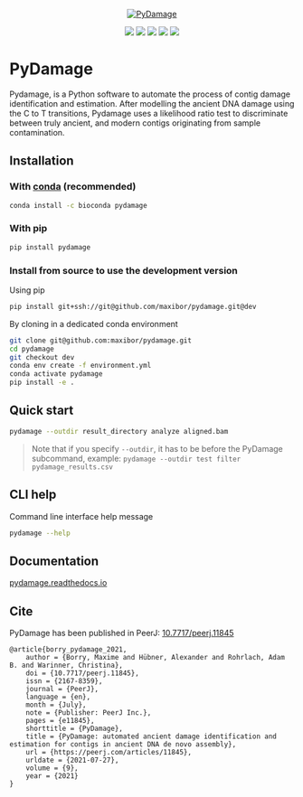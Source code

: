 <p align="center">
    <a href="https://github.com/maxibor/pydamage"><img src="https://github.com/maxibor/pydamage/raw/master/docs/img/logo.png" alt="PyDamage"></a>
</p>

<p align="center">
    <a href="https://github.com/maxibor/pydamage/releases"><img src="https://img.shields.io/github/v/release/maxibor/pydamage?include_prereleases&label=version"/></a>
    <a href="https://github.com/maxibor/pydamage/actions"><img src="https://github.com/maxibor/pydamage/workflows/pydamage_ci/badge.svg"/></a>
    <a href="https://pydamage.readthedocs.io"><img src="https://readthedocs.org/projects/pydamage/badge/?version=latest"/></a>
    <a href="https://pypi.org/project/pydamage/"><img src="https://img.shields.io/badge/install%20with-pip-blue"/></a>
    <a href="https://anaconda.org/bioconda/pydamage"><img src="https://img.shields.io/badge/install%20with-bioconda-brightgreen.svg?style=flat"/></a>
</p>

# PyDamage

Pydamage, is a Python software to automate the process of contig damage identification and estimation.
After modelling the ancient DNA damage using the C to T transitions, Pydamage uses a likelihood ratio test to discriminate between truly ancient, and modern contigs originating from sample contamination.

## Installation

### With [conda](https://docs.conda.io/en/latest/) (recommended)

```bash
conda install -c bioconda pydamage
```

### With pip

```bash
pip install pydamage
```

### Install from source to use the development version

Using pip

```bash
pip install git+ssh://git@github.com/maxibor/pydamage.git@dev
```

By cloning in a dedicated conda environment

```bash
git clone git@github.com:maxibor/pydamage.git
cd pydamage
git checkout dev
conda env create -f environment.yml
conda activate pydamage
pip install -e .
```


## Quick start

```bash
pydamage --outdir result_directory analyze aligned.bam
```

> Note that if you specify `--outdir`, it has to be before the PyDamage subcommand, example: `pydamage --outdir test filter pydamage_results.csv`

## CLI help

Command line interface help message

```bash
pydamage --help
```

## Documentation

[pydamage.readthedocs.io](https://pydamage.readthedocs.io)

## Cite

PyDamage has been published in PeerJ: [10.7717/peerj.11845](https://doi.org/10.7717/peerj.11845)

```
@article{borry_pydamage_2021,
    author = {Borry, Maxime and Hübner, Alexander and Rohrlach, Adam B. and Warinner, Christina},
    doi = {10.7717/peerj.11845},
    issn = {2167-8359},
    journal = {PeerJ},
    language = {en},
    month = {July},
    note = {Publisher: PeerJ Inc.},
    pages = {e11845},
    shorttitle = {PyDamage},
    title = {PyDamage: automated ancient damage identification and estimation for contigs in ancient DNA de novo assembly},
    url = {https://peerj.com/articles/11845},
    urldate = {2021-07-27},
    volume = {9},
    year = {2021}
}

```